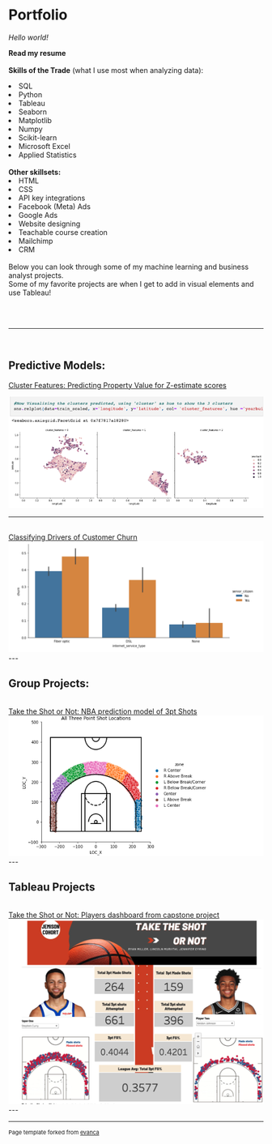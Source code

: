 
<h1>Portfolio</h1>

<i>Hello world!</i>

<p style="font-family: Gill Sans, sans serif>I am a business data analyst with 4 years experience of working with small businesses.<br>
During my work experience I have helped business owners utilize their data and media content to launch large online platforms, yoga & movement studios, global festivals and worked directly in sales and marketing to grow their small business.<br>
          
<br>
<a href="https://www.canva.com/design/DAFKcfvV4VE/07tsZozosAm6r6t8Cg88Hw/view?utm_content=DAFKcfvV4VE&utm_campaign=designshare&utm_medium=link&utm_source=publishsharelink" title="resume"> <b> Read my resume</b></a>
<br>
<br>
          <b>Skills of the Trade</b> (what I use most when analyzing data):<br>
          <li> SQL
          <li> Python
          <li> Tableau
          <li> Seaborn
          <li> Matplotlib
          <li> Numpy
          <li> Scikit-learn
          <li> Microsoft Excel
          <li> Applied Statistics
<br>
<br>
          <b> Other skillsets:</b>
          <li> HTML
          <li> CSS
          <li> API key integrations
          <li> Facebook (Meta) Ads
          <li> Google Ads
          <li> Website designing
          <li> Teachable course creation
          <li> Mailchimp
          <li> CRM
<br>
<br>
Below you can look through some of my machine learning and business analyst projects.<br>
Some of my favorite projects are when I get to add in visual elements and use Tableau!
</p>
<br>
<br>



---
<br>

<h2>  Predictive Models:</h2>

<a href="https://github.com/jeneyring/Clustering-Final-Project/blob/main/Final_Report.ipynb" title="Zillow">Cluster Features: Predicting Property Value for Z-estimate scores</a>

<img src="images/Screen Shot 2022-07-18 at 12.13.35 PM.png?raw=true"/>

---
<br>
<a href="https://github.com/jeneyring/Classification_Final_Report/blob/main/Final_Report.ipynb" title="Telco">Classifying Drivers of Customer Churn</a>
<img src="images/telco.png?raw=true"/>
<br>
---
<br>
<h2>Group Projects:</h2>
<br>
<a href="https://github.com/Eyring-Miller-Muriithi-capstone/shot-caller-for-ballers/blob/main/README.md" title="Taketheshot">Take the Shot or Not: NBA prediction model of 3pt Shots</a>
<img src="images/Screen Shot 2022-09-05 at 4.38.32 AM.png?raw=true"/>
<br>
---
<br>
<h2>Tableau Projects</h2>
<br>
<a href="https://public.tableau.com/app/profile/jen.eyring/viz/TheRealDeal_16599956906400/Story1" title="Taketheshot">Take the Shot or Not: Players dashboard from capstone project</a>
<img src="images/Screen Shot 2022-09-05 at 4.31.45 AM.png?raw=true"/>
          
<br>         
---
<br>        


---
<p style="font-size:11px">Page template forked from <a href="https://github.com/evanca/quick-portfolio">evanca</a></p>
<!-- Remove above link if you don't want to attibute -->
